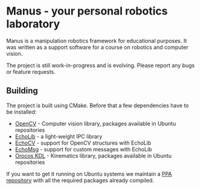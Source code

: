 Manus - your personal robotics laboratory
=========================================

Manus is a manipulation robotics framework for educational purposes. It was written as a support software for a course on robotics and computer vision.

The project is still work-in-progress and is evolving. Please report any bugs or feature requests.

Building
--------

The project is built using CMake. Before that a few dependencies have to be installed:

 * [OpenCV](http://opencv.org/) - Computer vision library, packages available in Ubuntu repositories
 * [EchoLib](https://github.com/vicoslab/echolib) - a light-weight IPC library
 * [EchoCV](https://github.com/vicoslab/echocv) - support for OpenCV structures with EchoLib
 * [EchoMsg](https://github.com/vicoslab/echomsg) - support for custom messages with EchoLib
 * [Orocos KDL](http://www.orocos.org/) - Kinematics library, packages available in Ubuntu repositories

If you want to get it running on Ubuntu systems we maintain a [PPA repository](https://launchpad.net/~vicoslab/+archive/ubuntu/manus) with all the required packages already compiled.




